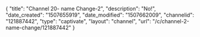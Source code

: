 {
    "title": "Channel 20- name Change-2",
    "description": "No!",
    "date_created": "1507655919",
    "date_modified": "1507662009",
    "channelid": "121887442",
    "type": "captivate",
    "layout": "channel",
    "url": "\/c\/channel-2-name-change\/121887442"
}